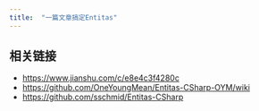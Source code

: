 ```yaml
---
title:  "一篇文章搞定Entitas"
---
```
































## 相关链接

- https://www.jianshu.com/c/e8e4c3f4280c
- https://github.com/OneYoungMean/Entitas-CSharp-OYM/wiki
- https://github.com/sschmid/Entitas-CSharp